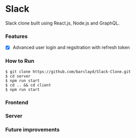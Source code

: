 # Slack

Slack clone built using React.js, Node.js and GraphQL.

### Features

- [x] Advanced user login and regsitration with refresh token

### How to Run

```
$ git clone https://github.com/barclayd/Slack-Clone.git
$ cd server
$ npm run start
$ cd .. && cd client
$ npm run start
```

### Frontend

### Server

### Future improvements
